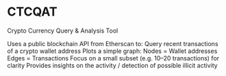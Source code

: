 # CTCQAT
Crypto Currency Query & Analysis Tool

Uses a public blockchain API from Etherscan to:
Query recent transactions of a crypto wallet address
Plots a simple graph:
Nodes = Wallet addresses
Edges = Transactions
Focus on a small subset (e.g. 10–20 transactions) for clarity
Provides insights on the activity / detection of possible illicit activity